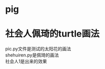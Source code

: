 # pig
社会人佩琦的turtle画法
==========================
pic.py文件是测试的太阳花的画法<br/>
shehuiren.py是佩琦的画法<br/>
社会人1是出来的效果
